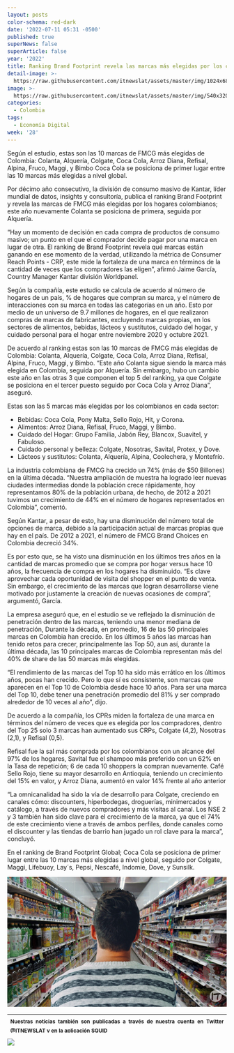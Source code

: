 ```yaml
---
layout: posts
color-schema: red-dark
date: '2022-07-11 05:31 -0500'
published: true
superNews: false
superArticle: false
year: '2022'
title: Ranking Brand Footprint revela las marcas más elegidas por los colombianos
detail-image: >-
  https://raw.githubusercontent.com/itnewslat/assets/master/img/1024x680/Consumidor-g.jpg
image: >-
  https://raw.githubusercontent.com/itnewslat/assets/master/img/540x320/Consumidor-p.jpg
categories:
  - Colombia
tags:
  - Economía Digital
week: '28'
---
```

Según el estudio, estas son las 10 marcas de FMCG más elegidas de Colombia: Colanta, Alquería, Colgate, Coca Cola, Arroz Diana, Refisal, Alpina, Fruco, Maggi, y Bimbo
Coca Cola se posiciona de primer lugar entre las 10 marcas más elegidas a nivel global.
 
Por décimo año consecutivo, la división de consumo masivo de Kantar, líder mundial de datos, insights y consultoría, publica el ranking Brand Footprint y revela las marcas de FMCG más elegidas por los hogares colombianos; este año nuevamente Colanta se posiciona de primera, seguida por Alquería. 
 
“Hay un momento de decisión en cada compra de productos de consumo masivo; un punto en el que el comprador decide pagar por una marca en lugar de otra. El ranking de Brand Footprint revela qué marcas están ganando en ese momento de la verdad, utilizando la métrica de Consumer Reach Points - CRP, este mide la fortaleza de una marca en términos de la cantidad de veces que los compradores las eligen”, afirmó Jaime García, Country Manager Kantar división Worldpanel.
 
Según la compañía, este estudio se calcula de acuerdo al número de hogares de un país, % de hogares que compran su marca, y el número de interacciones con su marca en todas las categorías en un año. Esto por medio de un universo de 9.7 millones de hogares, en el que realizaron compras de marcas de fabricantes, excluyendo marcas propias, en los sectores de alimentos, bebidas, lácteos y sustitutos, cuidado del hogar, y cuidado personal para el hogar entre noviembre 2020 y octubre 2021.
 
De acuerdo al ranking estas son las 10 marcas de FMCG más elegidas de Colombia: Colanta, Alquería, Colgate, Coca Cola, Arroz Diana, Refisal, Alpina, Fruco, Maggi, y Bimbo. “Este año Colanta sigue siendo la marca más elegida en Colombia, seguida por Alquería. Sin embargo, hubo un cambio este año en las otras 3 que componen el top 5 del ranking, ya que Colgate se posiciona en el tercer puesto seguido por Coca Cola y Arroz Diana”, aseguró.
 
Estas son las 5 marcas más elegidas por los colombianos en cada sector: 
- Bebidas: Coca Cola, Pony Malta, Sello Rojo, Hit, y Corona.
- Alimentos: Arroz Diana, Refisal, Fruco, Maggi, y Bimbo.
- Cuidado del Hogar: Grupo Familia, Jabón Rey, Blancox, Suavitel, y Fabuloso.
- Cuidado personal y belleza: Colgate, Nosotras, Savital, Protex, y Dove.
- Lácteos y sustitutos: Colanta, Alquería, Alpina, Coolechera, y Montefrío.

 
La industria colombiana de FMCG ha crecido un 74% (más de $50 Billones) en la última década. “Nuestra ampliación de muestra ha logrado leer nuevas ciudades intermedias donde la población crece rápidamente, hoy representamos 80% de la población urbana, de hecho, de 2012 a 2021 tuvimos un crecimiento de 44% en el número de hogares representados en Colombia”, comentó.
 
Según Kantar, a pesar de esto, hay una disminución del número total de opciones de marca, debido a la participación actual de marcas propias que hay en el país. De 2012 a 2021, el número de FMCG Brand Choices en Colombia decreció 34%.
 
Es por esto que, se ha visto una disminución en los últimos tres años en la cantidad de marcas promedio que se compra por hogar versus hace 10 años, la frecuencia de compra en los hogares ha disminuido. “Es clave aprovechar cada oportunidad de visita del shopper en el punto de venta. Sin embargo, el crecimiento de las marcas que logran desarrollarse viene motivado por justamente la creación de nuevas ocasiones de compra”, argumentó, García.
 
La empresa aseguró que, en el estudio se ve reflejado la disminución de penetración dentro de las marcas, teniendo una menor mediana de penetración, Durante la década, en promedio, 16 de las 50 principales marcas en Colombia han crecido. En los últimos 5 años las marcas han tenido retos para crecer, principalmente las Top 50, aun así, durante la última década, las 10 principales marcas de Colombia representan más del 40% de share de las 50 marcas más elegidas.
 
“El rendimiento de las marcas del Top 10 ha sido más errático en los últimos años, pocas han crecido. Pero lo que sí es consistente, son marcas que aparecen en el Top 10 de Colombia desde hace 10 años. Para ser una marca del Top 10, debe tener una penetración promedio del 81% y ser comprado alrededor de 10 veces al año”, dijo.
 
De acuerdo a la compañía, los CPRs miden la fortaleza de una marca en términos del número de veces que es elegida por los compradores, dentro del Top 25 solo 3 marcas han aumentado sus CRPs, Colgate (4,2), Nosotras (2,1), y Refisal (0,5).
 
Refisal fue la sal más comprada por los colombianos con un alcance del 97% de los hogares, Savital fue el shampoo más preferido con un 62% en la Tasa de repetición; 6 de cada 10 shoppers la compran nuevamente. Café Sello Rojo, tiene su mayor desarrollo en Antioquia, teniendo un crecimiento del 15% en valor, y Arroz Diana, aumentó en valor 14% frente al año anterior
 
“La omnicanalidad ha sido la vía de desarrollo para Colgate, creciendo en canales cómo: discounters, hiperbodegas, droguerías, minimercados y catálogo, a través de nuevos compradores y más visitas al canal. Los NSE 2 y 3 también han sido clave para el crecimiento de la marca, ya que el 74% de este crecimiento viene a través de ambos perfiles, donde canales como el discounter y las tiendas de barrio han jugado un rol clave para la marca”, concluyó.
 
En el ranking de Brand Footprint Global; Coca Cola se posiciona de primer lugar entre las 10 marcas más elegidas a nivel global, seguido por Colgate, Maggi, Lifebuoy, Lay´s, Pepsi, Nescafé, Indomie, Dove, y Sunsilk.

![](https://raw.githubusercontent.com/itnewslat/assets/master/img/540x320/Consumidor-p.jpg)

<table style="height: 42px;" width="569">
<tbody>
<tr>
<td style="text-align: justify;"><sub><strong>Nuestras noticias también son publicadas a través de nuestra cuenta en Twitter <a href="https://twitter.com/itnewslat?lang=es">@ITNEWSLAT</a> y en la aplicación <a href="https://squidapp.co/en/">SQUID</a></strong></sub></td>
</tr>
</tbody>
</table>

<img src="https://tracker.metricool.com/c3po.jpg?hash=56f88a41e39ab42c063cc51676587a04"/>